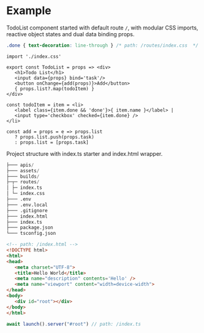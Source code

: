 <style> @import url(todo-list.css); </style>

# Example

TodoList component started with default route `/`, with modular CSS imports, reactive object states and dual data binding props. 

</aside>
 
```css
.done { text-decoration: line-through } /* path: /routes/index.css  */
```
 
```tsx
import './index.css'

export const TodoList = props => <div>
   <h1>Todo List</h1>
   <input data={props} bind='task'/>
   <button onChange={add(props)}>Add</button>      
   { props.list?.map(todoItem) }
</div> 
 
const todoItem = item = <li> 
   <label class={item.done && 'done'}>{ item.name }</label> | 
   <input type='checkbox' checked={item.done} />
</li>

const add = props = e => props.list 
   ? props.list.push(props.task)
   : props.list = [props.task]
```


Project structure with index.ts starter and index.html wrapper.

<aside id='step-1' cols='2:5'>

```py
├─── apis/ 
├─── assets/
├─── builds/
├─┬─ routes/
│ ├─ index.ts 
│ └─ index.css
├─── .env
├─── .env.local
├─── .gitignore 
├─── index.html
├─── index.ts
├─── package.json
└─── tsconfig.json 
```

```html
<!-- path: /index.html -->
<!DOCTYPE html>
<html>
<head>
   <meta charset="UTF-8">
   <title>Hello World</title>
   <meta name="description" contents='Hello' />
   <meta name="viewport" content="width=device-width">
</head>
<body>
   <div id="root"></div>
</body>
</html>
```

</aside>
<aside id='launch'>

```ts
await launch().server("#root") // path: /index.ts
```

